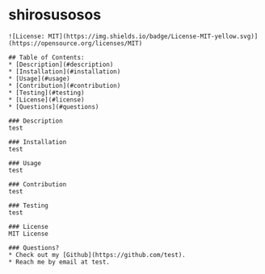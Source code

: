# shirosusosos

    ![License: MIT](https://img.shields.io/badge/License-MIT-yellow.svg)](https://opensource.org/licenses/MIT)

    ## Table of Contents:
    * [Description](#description)
    * [Installation](#installation)
    * [Usage](#usage)
    * [Contribution](#contribution)
    * [Testing](#testing)
    * [License](#license)
    * [Questions](#questions)
    
    ### Description
    test

    ### Installation
    test

    ### Usage
    test

    ### Contribution
    test

    ### Testing
    test

    ### License
    MIT License

    ### Questions?
    * Check out my [Github](https://github.com/test).
    * Reach me by email at test.